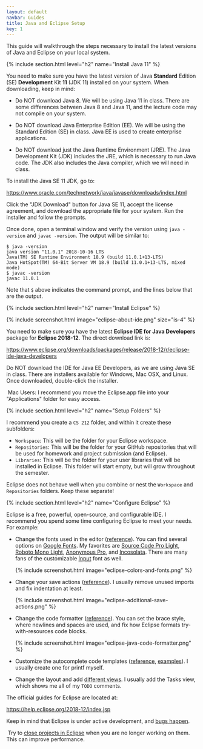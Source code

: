 ```yaml
---
layout: default
navbar: Guides
title: Java and Eclipse Setup
key: 1
---
```


This guide will walkthrough the steps necessary to install the latest versions of Java and Eclipse on your local system.

{% include section.html level="h2" name="Install Java 11" %}

You need to make sure you have the latest version of Java **Standard** Edition (SE) **Development** Kit **11** (JDK 11) installed on your system. When downloading, keep in mind:

  - Do NOT download Java 8. We will be using Java 11 in class. There are some differences between Java 8 and Java 11, and the lecture code may not compile on your system.

  - Do NOT download Java Enterprise Edition (EE). We will be using the Standard Edition (SE) in class. Java EE is used to create enterprise applications.

  - Do NOT download just the Java Runtime Environment (JRE). The Java Development Kit (JDK) includes the JRE, which is necessary to run Java code. The JDK also includes the Java compiler, which we will need in class.

To install the Java SE 11 JDK, go to:

<https://www.oracle.com/technetwork/java/javase/downloads/index.html>

Click the "JDK Download" button for Java SE 11, accept the license agreement, and download the appropriate file for your system. Run the installer and follow the prompts.

Once done, open a terminal window and verify the version using `java -version` and `javac -version`. The output will be similar to:

```shell
$ java -version
java version "11.0.1" 2018-10-16 LTS
Java(TM) SE Runtime Environment 18.9 (build 11.0.1+13-LTS)
Java HotSpot(TM) 64-Bit Server VM 18.9 (build 11.0.1+13-LTS, mixed mode)
$ javac -version
javac 11.0.1
```

Note that `$` above indicates the command prompt, and the lines below that are the output.

{% include section.html level="h2" name="Install Eclipse" %}

{% include screenshot.html image="eclipse-about-ide.png" size="is-4" %}

You need to make sure you have the latest **Eclipse IDE for Java Developers** package for **Eclipse 2018-12**. The direct download link is:

<https://www.eclipse.org/downloads/packages/release/2018-12/r/eclipse-ide-java-developers>

Do NOT download the IDE for Java EE Developers, as we are using Java SE in class. There are installers available for Windows, Mac OSX, and Linux. Once downloaded, double-click the installer.

<article class="message is-info">
  <div class="message-body">
    <i class="fas fa-info-circle"></i>&nbsp;Mac Users: I recommend you move the Eclipse.app file into your "Applications" folder for easy access.
  </div>
</article>

{% include section.html level="h2" name="Setup Folders" %}

I recommend you create a `CS 212` folder, and within it create these subfolders:

  - `Workspace`: This will be the folder for your Eclipse workspace.
  - `Repositories`: This will be the folder for your GitHub repositories that will be used for homework and project submission (and Eclipse).
  - `Libraries`: This will be the folder for your user libraries that will be installed in Eclipse. This folder will start empty, but will grow throughout the semester.

Eclipse does not behave well when you combine or nest the `Workspace` and `Repositories` folders. Keep these separate!

{% include section.html level="h2" name="Configure Eclipse" %}

Eclipse is a free, powerful, open-source, and configurable IDE. I recommend you spend some time configuring Eclipse to meet your needs. For example:

  - Change the fonts used in the editor ([reference](https://help.eclipse.org/2018-12/topic/org.eclipse.platform.doc.user/tasks/tasks-20.htm)). You can find several options on [Google Fonts](https://fonts.google.com/?category=Monospace). My favorites are [Source Code Pro Light](https://fonts.google.com/specimen/Source+Code+Pro), [Roboto Mono Light](https://fonts.google.com/specimen/Roboto+Mono), [Anonymous Pro](https://fonts.google.com/specimen/Anonymous+Pro), and [Incosolata](https://fonts.google.com/specimen/Inconsolata). There are many fans of the customizable [Input](http://input.fontbureau.com/) font as well.

    {% include screenshot.html image="eclipse-colors-and-fonts.png" %}

  - Change your save actions ([reference](https://help.eclipse.org/2018-12/topic/org.eclipse.jdt.doc.user/reference/preferences/java/editor/ref-preferences-save-actions.htm)). I usually remove unused imports and fix indentation at least.

    {% include screenshot.html image="eclipse-additional-save-actions.png" %}

  - Change the code formatter ([reference](https://help.eclipse.org/2018-12/topic/org.eclipse.jdt.doc.user/reference/preferences/java/codestyle/ref-preferences-formatter.htm)). You can set the brace style, where newlines and spaces are used, and fix how Eclipse formats try-with-resources code blocks.

    {% include screenshot.html image="eclipse-java-code-formatter.png" %}

  - Customize the autocomplete code templates ([reference](https://help.eclipse.org/2018-12/topic/org.eclipse.jdt.doc.user/reference/preferences/java/codestyle/ref-preferences-code-templates.htm), [examples](https://stackoverflow.com/questions/1028858/useful-eclipse-java-code-templates)). I usually create one for printf myself.

  - Change the layout and add [different views](https://help.eclipse.org/2018-12/topic/org.eclipse.platform.doc.user/tasks/tasks-3.htm). I usually add the Tasks view, which shows me all of my `TODO` comments.

The official guides for Eclipse are located at:

<https://help.eclipse.org/2018-12/index.jsp>

Keep in mind that Eclipse is under active development, and [bugs happen](https://bugs.eclipse.org/bugs/).

<article class="message is-info">
  <div class="message-body">
    <i class="fas fa-info-circle"></i>&nbsp;Try to <a href="https://help.eclipse.org/2018-12/topic/org.eclipse.platform.doc.user/tasks/tasks-47.htm">close projects in Eclipse</a> when you are no longer working on them. This can improve performance.
  </div>
</article>
